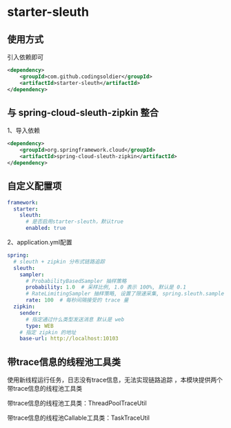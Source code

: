 # starter-sleuth

## 使用方式
引入依赖即可
```xml
<dependency>
    <groupId>com.github.codingsoldier</groupId>
    <artifactId>starter-sleuth</artifactId>
</dependency>
```

## 与 spring-cloud-sleuth-zipkin 整合
1、导入依赖
```xml
<dependency>
    <groupId>org.springframework.cloud</groupId>
    <artifactId>spring-cloud-sleuth-zipkin</artifactId>
</dependency>
```

## 自定义配置项
```yaml
framework:
  starter:
    sleuth:
      # 是否启用starter-sleuth，默认true
      enabled: true
```

2、application.yml配置
```yaml
spring:
  # sleuth + zipkin 分布式链路追踪
  sleuth:
    sampler:
      # ProbabilityBasedSampler 抽样策略
      probability: 1.0  # 采样比例, 1.0 表示 100%, 默认是 0.1
      # RateLimitingSampler 抽样策略, 设置了限速采集, spring.sleuth.sampler.probability 属性值无效
      rate: 100  # 每秒间隔接受的 trace 量
  zipkin:
    sender:
      # 指定通过什么类型发送消息 默认是 web
      type: WEB
    # 指定 zipkin 的地址
    base-url: http://localhost:10103
```

## 带trace信息的线程池工具类
使用新线程运行任务，日志没有trace信息，无法实现链路追踪
，本模块提供两个带trace信息的线程池工具类

带trace信息的线程池工具类：ThreadPoolTraceUtil 

带trace信息的线程池Callable工具类：TaskTraceUtil 

